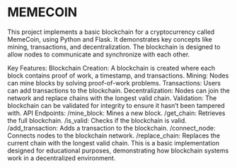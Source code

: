 # MEMECOIN

This project implements a basic blockchain for a cryptocurrency called MemeCoin, using Python and Flask. It demonstrates key concepts like mining, transactions, and decentralization. The blockchain is designed to allow nodes to communicate and synchronize with each other.

Key Features:
Blockchain Creation: A blockchain is created where each block contains proof of work, a timestamp, and transactions.
Mining: Nodes can mine blocks by solving proof-of-work problems.
Transactions: Users can add transactions to the blockchain.
Decentralization: Nodes can join the network and replace chains with the longest valid chain.
Validation: The blockchain can be validated for integrity to ensure it hasn’t been tampered with.
API Endpoints:
/mine_block: Mines a new block.
/get_chain: Retrieves the full blockchain.
/is_valid: Checks if the blockchain is valid.
/add_transaction: Adds a transaction to the blockchain.
/connect_node: Connects nodes to the blockchain network.
/replace_chain: Replaces the current chain with the longest valid chain.
This is a basic implementation designed for educational purposes, demonstrating how blockchain systems work in a decentralized environment.
